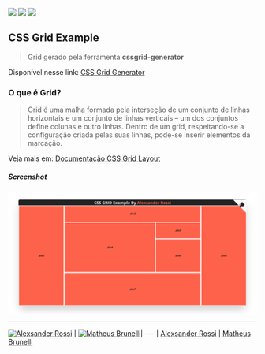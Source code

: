 ![](https://img.shields.io/github/stars/4lexRossi/grid_generator.svg) ![](https://img.shields.io/github/forks/4lexRossi/grid_generator.svg) ![](https://img.shields.io/github/issues/4lexRossi/grid_generator.svg)

## CSS Grid Example
> Grid gerado pela ferramenta **cssgrid-generator**

Disponível nesse link: [CSS Grid Generator](https://cssgrid-generator.netlify.app/)

### O que é Grid?
> Grid é uma malha formada pela interseção de um conjunto de linhas horizontais e um conjunto de linhas verticais – um dos conjuntos define colunas e outro linhas. Dentro de um  grid, respeitando-se a configuração criada pelas suas linhas, pode-se inserir elementos da marcação.

Veja mais em: [Documentação CSS Grid Layout](https://developer.mozilla.org/pt-BR/docs/Web/CSS/CSS_Grid_Layout/Basic_Concepts_of_Grid_Layout)



##### Screenshot
![](assets/screenshot.png)

---

[![Alexsander Rossi](https://github.com/4lexRossi.png?size=150)](https://www.linkedin.com/in/4lex/) | [![Matheus Brunelli](https://github.com/mrbrunelli.png?size=150)](https://www.linkedin.com/in/mrbrunelli/)|
--- |
[Alexsander Rossi](https://www.linkedin.com/in/4lex/) | [Matheus Brunelli](https://www.linkedin.com/in/mrbrunelli/)   
